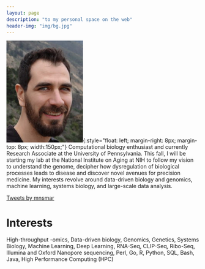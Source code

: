 ```yaml
---
layout: page
description: "to my personal space on the web"
header-img: "img/bg.jpg"
---
```


![Photo](img/me.jpg){:style="float: left; margin-right: 8px; margin-top: 8px; width:150px;"}
Computational biology enthusiast and currently Research Associate at the
University of Pennsylvania. This fall, I will be starting my lab at the
National Institute on Aging at NIH to follow my vision to understand the
genome, decipher how dysregulation of biological processes leads to disease
and discover novel avenues for precision medicine.  My interests revolve
around data-driven biology and genomics, machine learning, systems biology,
and large-scale data analysis.

<a class="twitter-timeline" data-height="2000" data-theme="light" href="https://twitter.com/mnsmar?ref_src=twsrc%5Etfw">Tweets by mnsmar</a> <script async src="https://platform.twitter.com/widgets.js" charset="utf-8"></script>

# Interests
High-throughput -omics, Data-driven biology, Genomics, Genetics, Systems
Biology, Machine Learning, Deep Learning, RNA-Seq, CLIP-Seq, Ribo-Seq, Illumina
and Oxford Nanopore sequencing, Perl, Go, R, Python, SQL, Bash, Java, High
Performance Computing (HPC)
